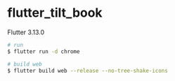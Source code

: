 # flutter_tilt_book

Flutter 3.13.0

```sh
# run
$ flutter run -d chrome

# build web
$ flutter build web --release --no-tree-shake-icons
```
